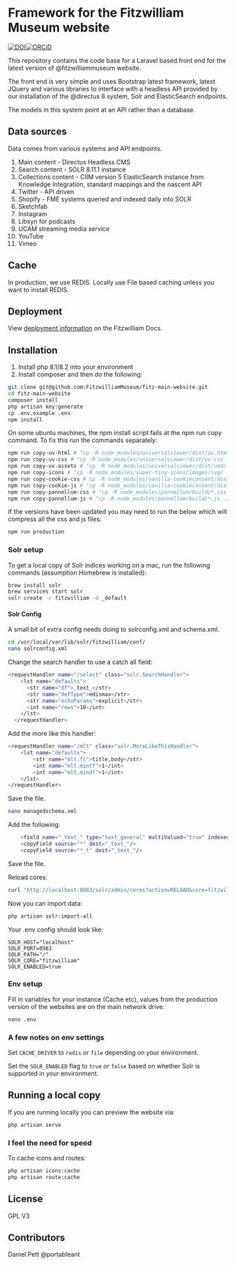# Framework for the Fitzwilliam Museum website

[![DOI](https://zenodo.org/badge/DOI/10.5281/zenodo.6304361.svg)](https://doi.org/10.5281/zenodo.6304361)[![ORCiD](https://img.shields.io/badge/ORCiD-0000--0002--0246--2335-green.svg)](http://orcid.org/0000-0002-0246-2335)


This repository contains the code base for a Laravel based front end for the latest version of @fitzwilliammuseum website.

The front end is very simple and uses Bootstrap latest framework, latest JQuery and various libraries to interface with a headless API provided by our installation of the @directus 8 system, Solr and ElasticSearch endpoints.

The models in this system point at an API rather than a database.  

## Data sources

Data comes from various systems and API endpoints.

1. Main content - Directus Headless CMS
2. Search content - SOLR 8.11.1 instance
3. Collections content - CIIM version 5 ElasticSearch instance from Knowledge Integration, standard mappings and the nascent API
4. Twitter - API driven
5. Shopify - FME systems queried and indexed daily into SOLR
6. Sketchfab
7. Instagram
8. Libsyn for podcasts
9. UCAM streaming media service
10. YouTube
11. Vimeo

## Cache

In production, we use REDIS. Locally use File based caching unless you want to install REDIS.

## Deployment 

View [deployment information](https://github.com/FitzwilliamMuseum/fitz-web-docs/blob/main/docs/websites/main-website/how-to-guides/deploying-code/from-github.md) on the Fitzwilliam Docs.   

## Installation

1. Install php 8.1/8.2 into your environment
2. Install composer and then do the following:
```bash
git clone git@github.com:FitzwilliamMuseum/fitz-main-website.git
cd fitz-main-website
composer install
php artisan key:generate
cp .env.example .env
npm install 
```
On some ubuntu machines, the npm install script fails at the npm run copy command. 
To fix this run the commands separately:

```bash
npm run copy-uv-html # "cp -R node_modules/universalviewer/dist/uv.html ./public", Universal viewer copy
npm run copy-uv-css # "cp -R node_modules/universalviewer/dist/uv.css ./public/",
npm run copy-uv-assets # "cp -R node_modules/universalviewer/dist/umd/ ./public/umd/",
npm run copy-icons # "cp -R node_modules/super-tiny-icons/images/svg/ ./public/images/svg/",
npm run copy-cookie-css # cp -R node_modules/vanilla-cookieconsent/dist/*.css ./resources/css/",
npm run copy-cookie-js # "cp -R node_modules/vanilla-cookieconsent/dist/*.js ./resources/js/",
npm run copy-pannellum-css # "cp -R node_modules/pannellum/build/*.css ./public/css/",
npm run copy-pannellum-js # "cp -R node_modules/pannellum/build/*.js ./public/js/",
```

If the versions have been updated you may need to run the below which will compress all the css and js files:

```bash
npm run production 
```
### Solr setup

To get a local copy of Solr indices working on a mac, run the following commands (assumption Homebrew is installed):

```bash
brew install solr
brew services start solr
solr create -c fitzwilliam -d _default
```
#### Solr Config

A small bit of extra config needs doing to solrconfig.xml and schema.xml.

```bash
cd /usr/local/var/lib/solr/fitzwilliam/conf/
nano solrconfig.xml
```
Change the search handler to use a catch all field:

```bash
<requestHandler name="/select" class="solr.SearchHandler">
    <lst name="defaults">
      <str name="df">_text_</str>
      <str name="defType">edismax</str>
      <str name="echoParams">explicit</str>
      <int name="rows">10</int>
    </lst>
  </requestHandler>
  ```
Add the more like this handler:
```bash
<requestHandler name="/mlt" class="solr.MoreLikeThisHandler">
    <lst name="defaults">
        <str name="mlt.fl">title,body</str>
        <int name="mlt.mintf">1</int>
        <int name="mlt.mindf">1</int>
    </lst>
</requestHandler>
```
Save the file.

```bash 
nano managedschema.xml
```
Add the following:
```bash
    <field name="_text_" type="text_general" multiValued="true" indexed="true" stored="false"/>
    <copyField source="*" dest="_text_"/>
    <copyField source="*_t" dest="_text_"/>
```
Save the file.

Reload cores:
```bash
curl "http://localhost:8983/solr/admin/cores?action=RELOAD&core=fitzwilliam"
```
Now you can import data:
```bash
php artisan solr:import-all
```
Your .env config should look like:

```text
SOLR_HOST="localhost"
SOLR_PORT=8983
SOLR_PATH="/"
SOLR_CORE="fitzwilliam"
SOLR_ENABLED=true
```

### Env setup 

Fill in variables for your instance (Cache etc), values from the production version of the websites are on the main network drive. 

```bash
nano .env
```

### A few notes on env settings

Set `CACHE_DRIVER` to `redis` or `file` depending on your environment.

Set the `SOLR_ENABLED` flag to `true` or `false` based on whether Solr is supported in your environment.  

## Running a local copy 

If you are running locally you can preview the website via: 

```bash
php artisan serve
```

### I feel the need for speed

To cache icons and routes:

```bash
php artisan icons:cache
php artisan route:cache
```

## License

GPL V3

## Contributors

Daniel Pett @portableant
